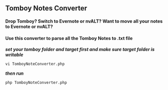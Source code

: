 ## Tomboy Notes Converter 
#### Drop Tomboy? Switch to Evernote or nvALT? Want to move all your notes to Evernote or nvALT?
#### Use this converter to parse all the Tomboy Notes to .txt file 

*__set your tomboy folder and target first and make sure target folder is writable__*

```
vi TomboyNoteConverter.php
```

*__then run__*

```
php TomboyNoteConverter.php
```
